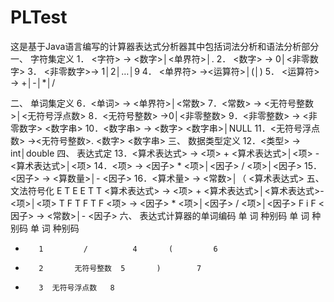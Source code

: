 # PLTest
这是基于Java语言编写的计算器表达式分析器其中包括词法分析和语法分析部分
一、	字符集定义
1．	<字符> → <数字>│<单界符>│.
2．	<数字> → 0│<非零数字>
3．	<非零数字>→ 1│2│…│9
4．	<单界符> →<运算符>│(│)
5．	<运算符> → +│-│*│/

二、	单词集定义
6．<单词> → <单界符>│<常数>
7．<常数> → <无符号整数>│<无符号浮点数>
8．<无符号整数> →0│<非零整数>
9．<非零整数> → <非零数字> <数字串>
10．<数字串> → <数字> <数字串>│NULL
11．<无符号浮点数> →<无符号整数>. <数字> <数字串>
三、	数据类型定义
12．<类型> → int│double
四、	表达式定
13．<算术表达式> → <项> + <算术表达式>│<项> - <算术表达式>│<项>
14．<项> → <因子> * <项>│<因子> / <项>│<因子>
15．<因子> → <算数量>│- <因子>
16．<算术量> → <常数>│（ <算术表达式> 
五、文法符号化
  E            T        E              E       T     T
<算术表达式> → <项> + <算术表达式>│<算术表达式>-<项>│<项>
 T        F      T      F     T      F
<项> → <因子> * <项>│<因子> / <项>│<因子>
  F         i          F
<因子> → <常数>│- <因子>
六、	表达式计算器的单词编码
单  词	种别码		单  词	种别码		单  词	种别码
+        1		   /	      4		  (        	6
-        2		 无符号整数	5	   	)      	 7
*        3	无符号浮点数	 8			
